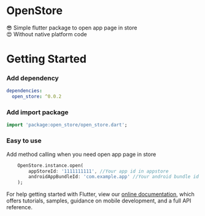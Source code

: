 # OpenStore

😎 Simple flutter package to open app page in store<br>
😍 Without native platform code

# Getting Started

### Add dependency

```yaml
dependencies:
  open_store: ^0.0.2
```

### Add import package

```dart
import 'package:open_store/open_store.dart';
```

### Easy to use

Add method calling when you need open app page in store

```dart
    OpenStore.instance.open(
        appStoreId: '1111111111', //Your app id in appstore
        androidAppBundleId: 'com.example.app' //Your android bundle id
    );
```

For help getting started with Flutter, view our 
[online documentation](https://flutter.dev/docs), which offers tutorials, 
samples, guidance on mobile development, and a full API reference.